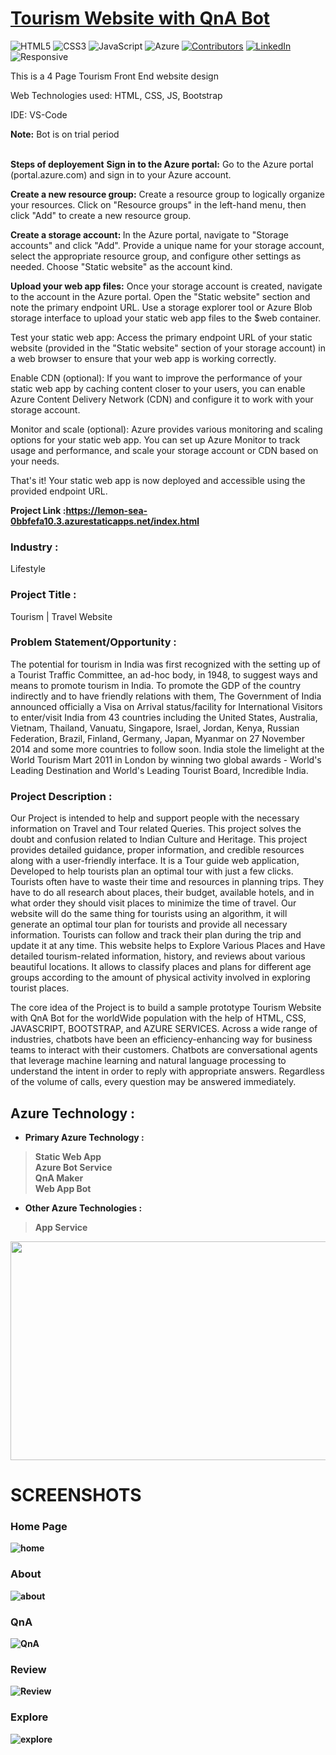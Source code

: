 # <a href="https://lemon-sea-0bbfefa10.3.azurestaticapps.net/index.html">Tourism Website with QnA Bot</a>

![HTML5](https://img.shields.io/badge/html5-%23E34F26.svg?style=for-the-badge&logo=html5&logoColor=white)
![CSS3](https://img.shields.io/badge/css3-%231572B6.svg?style=for-the-badge&logo=css3&logoColor=white)
![JavaScript](https://img.shields.io/badge/javascript-%23323330.svg?style=for-the-badge&logo=javascript&logoColor=%23F7DF1E)
![Azure](https://img.shields.io/badge/Microsoft_Azure-0089D6?style=for-the-badge&logo=microsoft-azure&logoColor=white)
[![Contributors](https://img.shields.io/github/contributors/sn2606/TravelLog.svg?style=for-the-badge)](https://github.com/Akanksha-Verma31/Tourism-Website/graphs/contributors)
[![LinkedIn](https://img.shields.io/badge/-LinkedIn-black.svg?style=for-the-badge&logo=linkedin&colorB=555)](https://www.linkedin.com/in/akanksha-verma31/)
![Responsive](https://img.shields.io/badge/Responsive-100%25-red)

This is a 4 Page Tourism Front End website design

Web Technologies used: HTML, CSS, JS, Bootstrap

IDE: VS-Code

<b>Note:</b> Bot is on trial period
<br><br>

<b> Steps of deployement</b>
<b>Sign in to the Azure portal:</b> Go to the Azure portal (portal.azure.com) and sign in to your Azure account.

<b>Create a new resource group:</b> Create a resource group to logically organize your resources. Click on "Resource groups" in the left-hand menu, then click "Add" to create a new resource group.

<b>Create a storage account: </b> In the Azure portal, navigate to "Storage accounts" and click "Add". Provide a unique name for your storage account, select the appropriate resource group, and configure other settings as needed. Choose "Static website" as the account kind.

<b>Upload your web app files:</b> Once your storage account is created, navigate to the account in the Azure portal. Open the "Static website" section and note the primary endpoint URL. Use a storage explorer tool or Azure Blob storage interface to upload your static web app files to the $web container.

Test your static web app: Access the primary endpoint URL of your static website (provided in the "Static website" section of your storage account) in a web browser to ensure that your web app is working correctly.

Enable CDN (optional): If you want to improve the performance of your static web app by caching content closer to your users, you can enable Azure Content Delivery Network (CDN) and configure it to work with your storage account.

Monitor and scale (optional): Azure provides various monitoring and scaling options for your static web app. You can set up Azure Monitor to track usage and performance, and scale your storage account or CDN based on your needs.

That's it! Your static web app is now deployed and accessible using the provided endpoint URL.

<b>Project Link :https://lemon-sea-0bbfefa10.3.azurestaticapps.net/index.html </b>



### Industry :
Lifestyle


### Project Title :
Tourism | Travel Website


### Problem Statement/Opportunity :
The potential for tourism in India was first recognized with the setting up of a Tourist Traffic Committee, an ad-hoc body, in 1948, to suggest ways and means to promote tourism in India. To promote the GDP of the country indirectly and to have friendly relations with them, The Government of India announced officially a Visa on Arrival status/facility for International Visitors to enter/visit India from 43 countries including the United States, Australia, Vietnam, Thailand, Vanuatu, Singapore, Israel, Jordan, Kenya, Russian Federation, Brazil, Finland, Germany, Japan, Myanmar on 27 November 2014 and some more countries to follow soon. India stole the limelight at the World Tourism Mart 2011 in London by winning two global awards - World's Leading Destination and World's Leading Tourist Board, Incredible India. 

### Project Description :
Our Project is intended to help and support people with the necessary information on Travel and Tour related Queries. This project solves the doubt and confusion related to Indian Culture and Heritage. This project provides detailed guidance, proper information, and credible resources along with a user-friendly interface. It is a Tour guide web application, Developed to help tourists plan an optimal tour with just a few clicks. Tourists often have to waste their time and resources in planning trips. They have to do all research about places, their budget, available hotels, and in what order they should visit places to minimize the time of travel. Our website will do the same thing for tourists using an algorithm, it will generate an optimal tour plan for tourists and provide all necessary information. Tourists can follow and track their plan during the trip and update it at any time. This website helps to Explore Various Places and Have detailed tourism-related information, history, and reviews about various beautiful locations. It allows to classify places and plans for different age groups according to the amount of physical activity involved in exploring tourist places.

The core idea of the Project is to build a sample prototype Tourism Website with QnA Bot for the worldWide population with the help of HTML, CSS, JAVASCRIPT, BOOTSTRAP, and AZURE SERVICES. Across a wide range of industries, chatbots have been an efficiency-enhancing way for business teams to interact with their customers. Chatbots are conversational agents that leverage machine learning and natural language processing to understand the intent in order to reply with appropriate answers.  Regardless of the volume of calls, every question may be answered immediately.


## Azure Technology :

- <b>Primary Azure Technology :<b><br>
>Static Web App<br>
 >Azure Bot Service<br>
 >QnA Maker<br>
>Web App Bot<br>


- Other Azure Technologies :<br>
>App Service<br>


<a href="https://futurereadytalent.in/"><p align= "center"><img src="https://github.com/Akanksha-Verma31/Tourism-Website/blob/main/images/FRT.jpeg" width="700" height= "350"></p></a>  

 # SCREENSHOTS

### Home Page

![home](https://github.com/0523Nishant/Tour_site/blob/main/images/home.png)
 
### About

![about](https://github.com/0523Nishant/Tour_site/blob/main/images/about.png)

### QnA

![QnA](https://github.com/0523Nishant/Tour_site/blob/main/images/tourbot.png)

### Review

![Review](https://github.com/0523Nishant/Tour_site/blob/main/images/review.png)

### Explore

![explore](https://github.com/0523Nishant/Tour_site/blob/main/images/explore.png)

